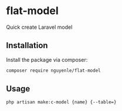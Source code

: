 # flat-model
Quick create Laravel model

## Installation

Install the package via composer:

```bash
composer require nguyenle/flat-model
```

## Usage

```bash
php artisan make:c-model {name} {--table=}
```
